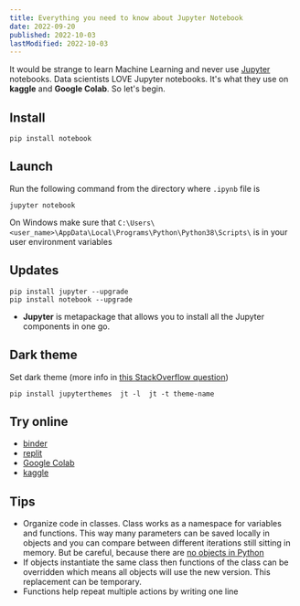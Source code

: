 ```yaml
---
title: Everything you need to know about Jupyter Notebook
date: 2022-09-20
published: 2022-10-03
lastModified: 2022-10-03
---
```


It would be strange to learn Machine Learning and never use [Jupyter](http://jupyter.org) notebooks. Data scientists LOVE Jupyter notebooks. It's what they use on **kaggle** and **Google Colab**. So let's begin.

## Install

```
pip install notebook
```

## Launch

Run the following command from the directory where `.ipynb` file is

```
jupyter notebook
```

On Windows make sure that `C:\Users\<user_name>\AppData\Local\Programs\Python\Python38\Scripts\` is in your user environment variables


## Updates

```
pip install jupyter --upgrade
pip install notebook --upgrade
```

* **Jupyter** is metapackage that allows you to install all the Jupyter components in one go.


## Dark theme

Set dark theme (more info in [this StackOverflow question](https://stackoverflow.com/questions/46510192/change-the-theme-in-jupyter-notebook))

```shell
pip install jupyterthemes  jt -l  jt -t theme-name
```

## Try online

- [binder](https://mybinder.org/v2/gh/ipython/ipython-in-depth/master?filepath=binder/Index.ipynb)
- [replit](https://replit.com)
- [Google Colab](https://colab.research.google.com/)
- [kaggle](https://www.kaggle.com/)


## Tips

- Organize code in classes. Class works as a namespace for variables and functions. This way many parameters can be saved locally in objects and you can compare between different iterations still sitting in memory. But be careful, because there are [no objects in Python](/blog/why-do-i-hate-python)
- If objects instantiate the same class then functions of the class can be overridden which means all objects will use the new version. This replacement can be temporary.
- Functions help repeat multiple actions by writing one line
